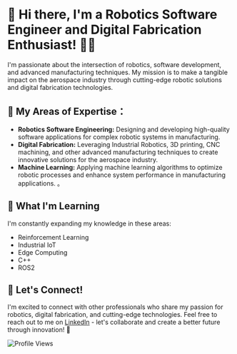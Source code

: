 # 👋 Hi there, I'm a Robotics Software Engineer and Digital Fabrication Enthusiast! 👨‍💻   

I'm passionate about the intersection of robotics, software development, and advanced manufacturing techniques. My mission is to make a tangible impact on the aerospace industry through cutting-edge robotic solutions and digital fabrication technologies.  

## 🚀 My Areas of Expertise：
  
- **Robotics Software Engineering:** Designing and developing high-quality software applications for complex robotic systems in manufacturing.
- **Digital Fabrication:** Leveraging Industrial Robotics, 3D printing, CNC machining, and other advanced manufacturing techniques to create innovative solutions for the aerospace industry.
- **Machine Learning:** Applying machine learning algorithms to optimize robotic processes and enhance system performance in manufacturing applications.
   。  
## 🌱 What I'm Learning 
            
I'm constantly expanding my knowledge in these areas:

- Reinforcement Learning
- Industrial IoT 
- Edge Computing 
- C++   
- ROS2

## 🔗 Let's Connect!

I'm excited to connect with other professionals who share my passion for robotics, digital fabrication, and cutting-edge technologies. Feel free to reach out to me on [LinkedIn](https://www.linkedin.com/in/mengxi-he/) - let's collaborate and create a better future through innovation! 🚀

![Profile Views](https://komarev.com/ghpvc/?username=mengxihe)

